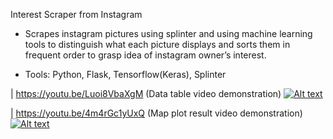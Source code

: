 Interest Scraper from Instagram

* Scrapes instagram pictures using splinter and using machine learning tools to distinguish
what each picture displays and sorts them in frequent order to grasp idea of instagram owner’s interest.

*  Tools: Python, Flask, Tensorflow(Keras), Splinter

| https://youtu.be/Luoi8VbaXgM (Data table video demonstration)
[![Alt text](https://img.youtube.com/vi/Luoi8VbaXgM/0.jpg)](https://www.youtube.com/watch?v=Luoi8VbaXgM)

| https://youtu.be/4m4rGc1yUxQ (Map plot result video demonstration)
[![Alt text](https://img.youtube.com/vi/4m4rGc1yUxQ/0.jpg)](https://www.youtube.com/watch?v=4m4rGc1yUxQ)


